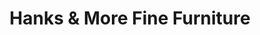 ---
title: "Hanks & More Fine Furniture"
url: /little-rock/hanks-and-more-fine-furniture/
shop: furniture
---